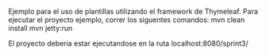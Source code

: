 Ejemplo para el uso de plantillas utilizando el framework de Thymeleaf.
Para ejecutar el proyecto ejemplo, correr los siguentes comandos:
mvn clean install
mvn jetty:run

El proyecto deberia estar ejecutandose en la ruta localhost:8080/sprint3/